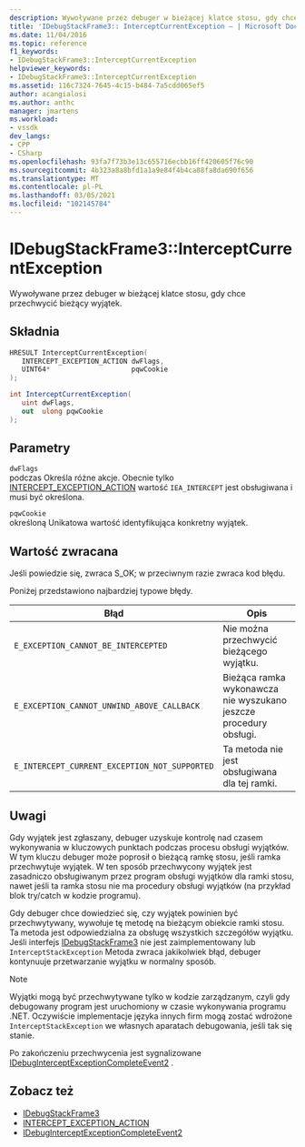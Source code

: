 ```yaml
---
description: Wywoływane przez debuger w bieżącej klatce stosu, gdy chce przechwycić bieżący wyjątek.
title: 'IDebugStackFrame3:: InterceptCurrentException — | Microsoft Docs'
ms.date: 11/04/2016
ms.topic: reference
f1_keywords:
- IDebugStackFrame3::InterceptCurrentException
helpviewer_keywords:
- IDebugStackFrame3::InterceptCurrentException
ms.assetid: 116c7324-7645-4c15-b484-7a5cdd065ef5
author: acangialosi
ms.author: anthc
manager: jmartens
ms.workload:
- vssdk
dev_langs:
- CPP
- CSharp
ms.openlocfilehash: 93fa7f73b3e13c655716ecbb16ff420605f76c90
ms.sourcegitcommit: 4b323a8a8bfd1a1a9e84f4b4ca88fa8da690f656
ms.translationtype: MT
ms.contentlocale: pl-PL
ms.lasthandoff: 03/05/2021
ms.locfileid: "102145784"
---
```

# <a name="idebugstackframe3interceptcurrentexception"></a>IDebugStackFrame3::InterceptCurrentException
Wywoływane przez debuger w bieżącej klatce stosu, gdy chce przechwycić bieżący wyjątek.

## <a name="syntax"></a>Składnia

```cpp
HRESULT InterceptCurrentException(
   INTERCEPT_EXCEPTION_ACTION dwFlags,
   UINT64*                    pqwCookie
);
```

```csharp
int InterceptCurrentException(
   uint dwFlags,
   out  ulong pqwCookie
);
```

## <a name="parameters"></a>Parametry
`dwFlags`\
podczas Określa różne akcje. Obecnie tylko [INTERCEPT_EXCEPTION_ACTION](../../../extensibility/debugger/reference/intercept-exception-action.md) wartość `IEA_INTERCEPT` jest obsługiwana i musi być określona.

`pqwCookie`\
określoną Unikatowa wartość identyfikująca konkretny wyjątek.

## <a name="return-value"></a>Wartość zwracana
 Jeśli powiedzie się, zwraca S_OK; w przeciwnym razie zwraca kod błędu.

 Poniżej przedstawiono najbardziej typowe błędy.

|Błąd|Opis|
|-----------|-----------------|
|`E_EXCEPTION_CANNOT_BE_INTERCEPTED`|Nie można przechwycić bieżącego wyjątku.|
|`E_EXCEPTION_CANNOT_UNWIND_ABOVE_CALLBACK`|Bieżąca ramka wykonawcza nie wyszukano jeszcze procedury obsługi.|
|`E_INTERCEPT_CURRENT_EXCEPTION_NOT_SUPPORTED`|Ta metoda nie jest obsługiwana dla tej ramki.|

## <a name="remarks"></a>Uwagi
 Gdy wyjątek jest zgłaszany, debuger uzyskuje kontrolę nad czasem wykonywania w kluczowych punktach podczas procesu obsługi wyjątków. W tym kluczu debuger może poprosił o bieżącą ramkę stosu, jeśli ramka przechwytuje wyjątek. W ten sposób przechwycony wyjątek jest zasadniczo obsługiwanym przez program obsługi wyjątków dla ramki stosu, nawet jeśli ta ramka stosu nie ma procedury obsługi wyjątków (na przykład blok try/catch w kodzie programu).

 Gdy debuger chce dowiedzieć się, czy wyjątek powinien być przechwytywany, wywołuje tę metodę na bieżącym obiekcie ramki stosu. Ta metoda jest odpowiedzialna za obsługę wszystkich szczegółów wyjątku. Jeśli interfejs [IDebugStackFrame3](../../../extensibility/debugger/reference/idebugstackframe3.md) nie jest zaimplementowany lub `InterceptStackException` Metoda zwraca jakikolwiek błąd, debuger kontynuuje przetwarzanie wyjątku w normalny sposób.

> [!NOTE]
> Wyjątki mogą być przechwytywane tylko w kodzie zarządzanym, czyli gdy debugowany program jest uruchomiony w czasie wykonywania programu .NET. Oczywiście implementacje języka innych firm mogą zostać wdrożone `InterceptStackException` we własnych aparatach debugowania, jeśli tak się stanie.

 Po zakończeniu przechwycenia jest sygnalizowane [IDebugInterceptExceptionCompleteEvent2](../../../extensibility/debugger/reference/idebuginterceptexceptioncompleteevent2.md) .

## <a name="see-also"></a>Zobacz też
- [IDebugStackFrame3](../../../extensibility/debugger/reference/idebugstackframe3.md)
- [INTERCEPT_EXCEPTION_ACTION](../../../extensibility/debugger/reference/intercept-exception-action.md)
- [IDebugInterceptExceptionCompleteEvent2](../../../extensibility/debugger/reference/idebuginterceptexceptioncompleteevent2.md)
